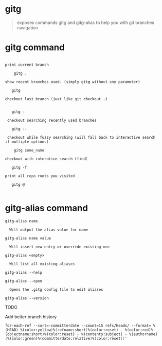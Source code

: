 # gitg

> exposes commands gitg and gitg-alias to help you with git branches navigation

# gitg command

```

print current branch

    gitg .

show recent branches used. (simply gitg without any parameter)

   gitg

checkout last branch (just like git checkout -)


   gitg -

 checkout searching recently used branches

   gitg --

 checkout while fuzzy searching (will fall back to interactive search if multiple options)

    gitg some_name

checkout with interatice search (find)

   gitg -f

print all repo roots you visited

   gitg @


```

# gitg-alias command

```
gitg-alias name

  Will output the alias value for name

gitg-alias name value

  Will insert new entry or override existing one

gitg-alias <empty>

  Will list all existing aliases

gitg-alias --help

gitg-alias --open

  Opens the .gitg config file to edit aliases

gitg-alias --version
```



TODO

Add better branch history

```
for-each-ref --sort=-committerdate --count=15 refs/heads/ --format='%(HEAD) %(color:yellow)%(refname:short)%(color:reset) - %(color:red)%(objectname:short)%(color:reset) - %(contents:subject) - %(authorname) (%(color:green)%(committerdate:relative)%(color:reset))'
```
